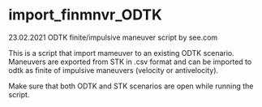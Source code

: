 # import_finmnvr_ODTK

 23.02.2021
ODTK finite/impulsive maneuver script 
by see.com 


This is a script that import mameuver to an existing ODTK scenario. 
Maneuvers are exported from STK in .csv format and can be imported to odtk as 
finite of impulsive maneuvers (velocity or antivelocity). 


Make sure that both ODTK and STK scenarios are open while running the script. 
